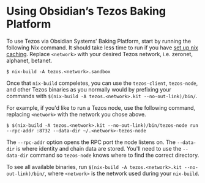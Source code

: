 # Using Obsidian’s Tezos Baking Platform

To use Tezos via Obsidian Systems' Baking Platform, start by running the following Nix command. It should take less time to run if you have [set up nix caching](https://gitlab.com/obsidian.systems/tezos-baking-platform#setting-up-nix-caching-recommended). Replace `<network>` with your desired Tezos network, i.e. zeronet, alphanet, betanet.

```
$ nix-build -A tezos.<network>.sandbox
```

Once that `nix-build` compeletes, you can use the `tezos-client`, `tezos-node`, and other Tezos binaries as you normally would by prefixing your commands with `$(nix-build -A tezos.<network>.kit --no-out-link)/bin/`.

For example, if you'd like to run a Tezos node, use the following command, replacing `<network>` with the network you chose above.

```
$ $(nix-build -A tezos.<network>.kit --no-out-link)/bin/tezos-node run --rpc-addr :8732 --data-dir ~/.<network>-tezos-node
```

The `--rpc-addr` option opens the RPC port the node listens on. The `--data-dir` is where identity and chain data are stored. You'll need to use the `--data-dir` command so `tezos-node` knows where to find the correct directory.

To see all available binaries, run `$(nix-build -A tezos.<network>.kit --no-out-link)/bin/`, where `<network>` is the network used during your `nix-build`.
